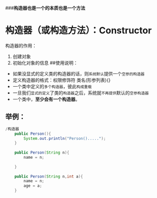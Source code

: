 
###**构造器也是一个的本质也是一个方法**
# 构造器（或构造方法）：Constructor
构造器的作用：

1. 创建对象
2. 初始化对象的信息
##使用说明：

- 如果没显式的定义类的构造器的话，则`系统默认`提供一个`空参的构造器`
- 定义构造器的格式：权限修饰符  类名(形参列表){}
- 一个类中定义的`多个构造器`，彼此`构成重载`
- 一旦我们`显式的定义`了类的`构造器`之后，系统就`不再提供`默认的`空参构造器`
- 一个类中，**至少会有一个构造器**。
## 举例：
```java
/构造器
	public Person(){
		System.out.println("Person().....");
	}
	
	public Person(String n){
		name = n;
		
	}
	
	public Person(String n,int a){
		name = n;
		age = a;
	}
```


